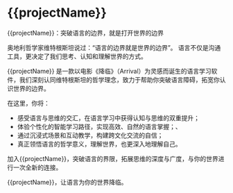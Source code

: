 # {{projectName}}
{{projectName}}：突破语言的边界，就是打开世界的边界

奥地利哲学家维特根斯坦说过：“语言的边界就是世界的边界”。
语言不仅是沟通工具，更决定了我们思考、认知和理解世界的方式。

{{projectName}} 是一款以电影《降临》（Arrival）为灵感而诞生的语言学习软件，我们深刻认同维特根斯坦的哲学理念，致力于帮助你突破语言障碍，拓宽你认识世界的边界。

在这里，你将：

- 感受语言与思维的交汇，在语言学习中获得认知与思维的双重提升；
- 体验个性化的智能学习路径，实现高效、自然的语言掌握；、
- 通过沉浸式场景和互动教学，构建跨文化交流的自信；
- 真正领悟语言的哲学意义，理解世界，也更深入地理解自己。

加入{{projectName}}，突破语言的界限，拓展思维的深度与广度，与你的世界进行一次全新的连接。

{{projectName}}，让语言为你的世界降临。

